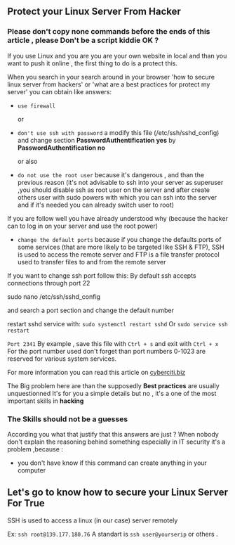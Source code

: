 ## Protect your Linux Server From Hacker

### Please don't copy none commands before the ends of this article , please Don't be a script kiddie OK ?



If you use Linux and you are you are your own website in local and than you want to push it online , the first thing to do is a protect this.

When you search in your search around in  your browser 'how to secure linux server from hackers' or 'what are a best practices for protect my server' you can obtain like answers:


+ `use firewall`

  or

+ `don't use ssh with password`  a modify this file (/etc/ssh/sshd_config) and change
section **PasswordAuthentification yes** by **PasswordAuthentification no**

  or also

+ `do not use the root user`  because it's dangerous , and than the previous reason (it's not advisable to ssh into your server as superuser ,you should disable ssh as root user on the server and after create others user with sudo powers with which you can ssh into the server and if it's needed you can already switch user to root)

If you are follow well you have already understood why (because the hacker can to log in on your server and use the root power)

+ `change the default ports` because if you change the defaults ports of some services (that are more likely to be targeted like SSH & FTP), SSH is used to access the remote server and FTP is a file transfer protocol used to transfer files to and from the remote server

If you want to change ssh port follow this:
By default ssh accepts connections through port 22


   sudo nano /etc/ssh/sshd_config

   and search a port section and change the default number

   restart sshd service with:  `sudo systemctl restart sshd` Or `sudo service ssh restart`
   
   `Port 2341` By example , save this file with `Ctrl + s` and exit with `Ctrl + x`
   For the port number used don't forget than port numbers 0-1023 are reserved for various system services.

For more information you can read this article on [cyberciti.biz](https://www.cyberciti.biz/faq/howto-change-ssh-port-on-linux-or-unix-server/)


The Big problem here are than the supposedly **Best practices**  are usually unquestionned
It's for you a simple details but no , it's a one of the most important skills in **hacking**

### The Skills should not be a guesses

According you what that justify that this answers are just ? When nobody don't explain the reasoning behind something especially in IT security it's a problem ,because :

- you don't have know if this command can create anything in your computer




## Let's go to know how to secure your Linux Server For True

SSH is used to access a linux (in our case) server remotely

Ex: `ssh root@139.177.180.76`
A standart is `ssh user@yourserip` or others .
